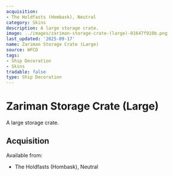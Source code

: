 ```yaml
---
acquisition:
- The Holdfasts (Hombask), Neutral
category: Skins
description: A large storage crate.
image: ../images/zariman-storage-crate-(large)-01647f910b.png
last_updated: '2025-09-17'
name: Zariman Storage Crate (Large)
source: WFCD
tags:
- Ship Decoration
- Skins
tradable: false
type: Ship Decoration
---
```


# Zariman Storage Crate (Large)

A large storage crate.

## Acquisition

Available from:
- The Holdfasts (Hombask), Neutral


